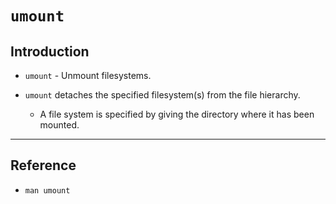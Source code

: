 # `umount`

## Introduction

* `umount` - Unmount filesystems.

* `umount` detaches the specified filesystem(s) from the file hierarchy. 

    * A file system is specified by giving the directory where it has been mounted.

---

## Reference

* `man umount`